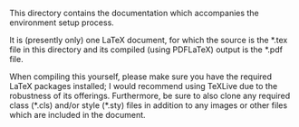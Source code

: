 This directory contains the documentation which accompanies the environment setup process.

It is (presently only) one LaTeX document, for which the source is the \*.tex file in this directory and its compiled (using PDFLaTeX) output is the \*.pdf file.

When compiling this yourself, please make sure you have the required LaTeX packages installed; I would recommend using TeXLive due to the robustness of its offerings.  Furthermore, be sure to also clone any required class (\*.cls) and/or style (\*.sty) files in addition to any images or other files which are included in the document.
